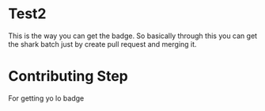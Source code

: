 # Test2
This is the way you can get the badge.
So basically through this you can get the shark batch just by create pull request and merging it.

# Contributing Step
For getting yo lo badge

